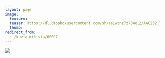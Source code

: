 ```yaml
---
layout: page
image:
  feature:
  teaser: https://dl.dropboxusercontent.com/sh/ea1wtnz7z734o12/AAC232_TzMYQXKH6HDU1V6xva/mikin-kuvat/2/IMG24078-245px.jpg
  thumb:
redirect_from:
  - /kuvia-mikista/00017
---
```


[![](https://dl.dropboxusercontent.com/sh/ea1wtnz7z734o12/AABD0fOOEZ_YALmf3selRze1a/mikin-kuvat/2/IMG24078-800px.jpg)](https://dl.dropboxusercontent.com/sh/ea1wtnz7z734o12/AABQUvsKVv2Tdkk_Jhv0MBPCa/mikin-kuvat/2/IMG24078.jpg)
